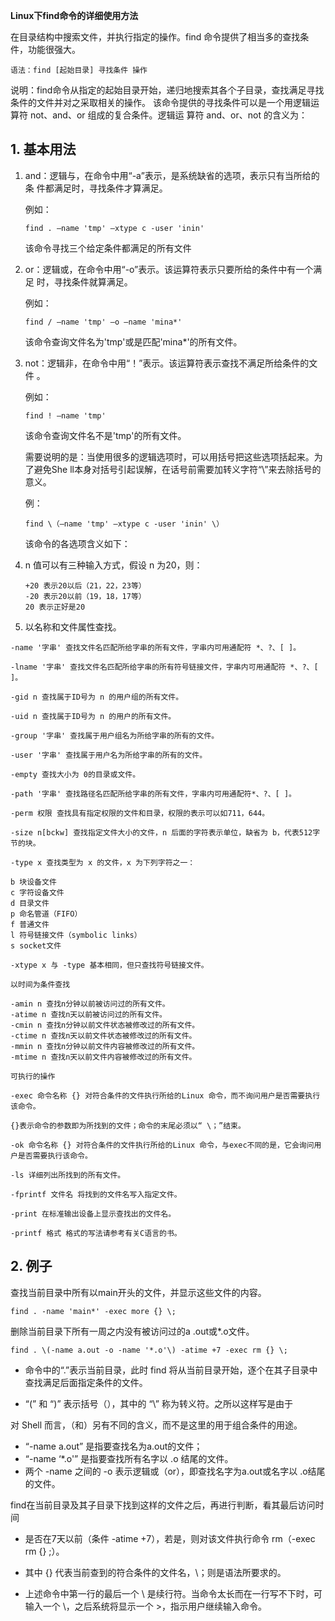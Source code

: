 **Linux下find命令的详细使用方法**

在目录结构中搜索文件，并执行指定的操作。find 命令提供了相当多的查找条件，功能很强大。

```
语法：find [起始目录] 寻找条件 操作
```

说明：find命令从指定的起始目录开始，递归地搜索其各个子目录，查找满足寻找条件的文件并对之采取相关的操作。 该命令提供的寻找条件可以是一个用逻辑运算符 not、and、or 组成的复合条件。逻辑运 算符 and、or、not 的含义为：

## 1. 基本用法
1. and：逻辑与，在命令中用“-a”表示，是系统缺省的选项，表示只有当所给的条 件都满足时，寻找条件才算满足。

    例如：
    ```
    find . –name 'tmp' –xtype c -user 'inin'
    ```
    该命令寻找三个给定条件都满足的所有文件

2. or：逻辑或，在命令中用“-o”表示。该运算符表示只要所给的条件中有一个满足 时，寻找条件就算满足。

    例如：
    ```
    find / –name 'tmp' –o –name 'mina*'
    ```
    该命令查询文件名为'tmp'或是匹配'mina*'的所有文件。

3. not：逻辑非，在命令中用“！”表示。该运算符表示查找不满足所给条件的文件 。

    例如：
    ```
    find ! –name 'tmp'
    ```
    该命令查询文件名不是'tmp'的所有文件。

    需要说明的是：当使用很多的逻辑选项时，可以用括号把这些选项括起来。为了避免She ll本身对括号引起误解，在话号前需要加转义字符“\”来去除括号的意义。

    例：
    ```
    find \（–name 'tmp' –xtype c -user 'inin' \）
    ```
    该命令的各选项含义如下：

4. n 值可以有三种输入方式，假设 n 为20，则：
    ```
    +20 表示20以后（21，22，23等）
    -20 表示20以前（19，18，17等）
    20 表示正好是20
    ```
5. 以名称和文件属性查找。
```
-name '字串' 查找文件名匹配所给字串的所有文件，字串内可用通配符 *、?、[ ]。

-lname '字串' 查找文件名匹配所给字串的所有符号链接文件，字串内可用通配符 *、?、[ ]。

-gid n 查找属于ID号为 n 的用户组的所有文件。

-uid n 查找属于ID号为 n 的用户的所有文件。

-group '字串' 查找属于用户组名为所给字串的所有的文件。

-user '字串' 查找属于用户名为所给字串的所有的文件。

-empty 查找大小为 0的目录或文件。

-path '字串' 查找路径名匹配所给字串的所有文件，字串内可用通配符*、?、[ ]。

-perm 权限 查找具有指定权限的文件和目录，权限的表示可以如711，644。

-size n[bckw] 查找指定文件大小的文件，n 后面的字符表示单位，缺省为 b，代表512字节的块。

-type x 查找类型为 x 的文件，x 为下列字符之一：

b 块设备文件
c 字符设备文件
d 目录文件
p 命名管道（FIFO）
f 普通文件
l 符号链接文件（symbolic links）
s socket文件

-xtype x 与 -type 基本相同，但只查找符号链接文件。

以时间为条件查找

-amin n 查找n分钟以前被访问过的所有文件。
-atime n 查找n天以前被访问过的所有文件。
-cmin n 查找n分钟以前文件状态被修改过的所有文件。
-ctime n 查找n天以前文件状态被修改过的所有文件。
-mmin n 查找n分钟以前文件内容被修改过的所有文件。
-mtime n 查找n天以前文件内容被修改过的所有文件。

可执行的操作

-exec 命令名称 {} 对符合条件的文件执行所给的Linux 命令，而不询问用户是否需要执行该命令。

{}表示命令的参数即为所找到的文件；命令的末尾必须以“ \；”结束。

-ok 命令名称 {} 对符合条件的文件执行所给的Linux 命令，与exec不同的是，它会询问用户是否需要执行该命令。

-ls 详细列出所找到的所有文件。

-fprintf 文件名 将找到的文件名写入指定文件。

-print 在标准输出设备上显示查找出的文件名。

-printf 格式 格式的写法请参考有关C语言的书。
```

## 2. 例子

查找当前目录中所有以main开头的文件，并显示这些文件的内容。
```
find . -name 'main*' -exec more {} \;
```

删除当前目录下所有一周之内没有被访问过的a .out或*.o文件。
```
find . \(-name a.out -o -name '*.o'\) -atime +7 -exec rm {} \;
```
- 命令中的“.”表示当前目录，此时 find 将从当前目录开始，逐个在其子目录中查找满足后面指定条件的文件。

- “\(” 和 “\)” 表示括号（），其中的 “\” 称为转义符。之所以这样写是由于

对 Shell 而言，（和）另有不同的含义，而不是这里的用于组合条件的用途。

- “-name a.out” 是指要查找名为a.out的文件；
- “-name ‘*.o'” 是指要查找所有名字以 .o 结尾的文件。
- 两个 -name 之间的 -o 表示逻辑或（or），即查找名字为a.out或名字以 .o结尾的文件。

find在当前目录及其子目录下找到这样的文件之后，再进行判断，看其最后访问时间

- 是否在7天以前（条件 -atime +7），若是，则对该文件执行命令 rm（-exec rm {} \;）。

- 其中 {} 代表当前查到的符合条件的文件名，\；则是语法所要求的。

- 上述命令中第一行的最后一个 \ 是续行符。当命令太长而在一行写不下时，可输入一个 \，之后系统将显示一个 >，指示用户继续输入命令。